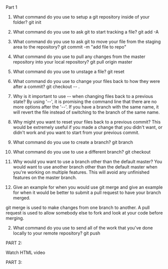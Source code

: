 Part 1 

1. What command do you use to setup a git repository inside of your folder?
git init 

2. What command do you use to ask git to start tracking a file?
git add -A

3. What command do you use to ask git to move your file from the staging area to the repository?
git commit -m "add file to repo"




1. What command do you use to pull any changes from the master repository into your local repository?
git pull origin master

2. What command do you use to unstage a file?
git reset 

3. What command do you use to change your files back to how they were after a commit?
git checkout -- <target>.

4. Why is it important to use -- when changing files back to a previous state?
By using '--', it is promising the command line that there are no more options after the '--'. If you have a branch with the same name, it will revert the file instead of switching to the branch of the same name.

5. Why might you want to reset your files back to a previous commit?
This would be extremely useful if you made a change that you didn't want, or didn't work and you want to start from your previous commit. 




1. What command do you use to create a branch?
git branch

2. What command do you use to use a different branch?
git checkout

3. Why would you want to use a branch other than the default master?
You would want to use another branch other than the default master when you're working on multiple features. This will avoid any unfinished features on the master branch.


1. Give an example for when you would use git merge and give an example for when it would be better to submit a pull request to have your branch merged.

git merge is used to make changes from one branch to another. A pull request is used to allow somebody else to fork and look at your code before merging.


2. What command do you use to send all of the work that you've done locally to your remote repository?
git push 

PART 2: 

Watch HTML video

PART 3: 



